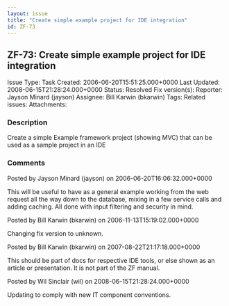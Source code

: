 ```yaml
---
layout: issue
title: "Create simple example project for IDE integration"
id: ZF-73
---
```


ZF-73: Create simple example project for IDE integration
--------------------------------------------------------

 Issue Type: Task Created: 2006-06-20T15:51:25.000+0000 Last Updated: 2008-06-15T21:28:24.000+0000 Status: Resolved Fix version(s): 
 Reporter:  Jayson Minard (jayson)  Assignee:  Bill Karwin (bkarwin)  Tags: 
 Related issues: 
 Attachments: 
### Description

Create a simple Example framework project (showing MVC) that can be used as a sample project in an IDE

 

 

### Comments

Posted by Jayson Minard (jayson) on 2006-06-20T16:06:32.000+0000

This will be useful to have as a general example working from the web request all the way down to the database, mixing in a few service calls and adding caching. All done with input filtering and security in mind.

 

 

Posted by Bill Karwin (bkarwin) on 2006-11-13T15:19:02.000+0000

Changing fix version to unknown.

 

 

Posted by Bill Karwin (bkarwin) on 2007-08-22T21:17:18.000+0000

This should be part of docs for respective IDE tools, or else shown as an article or presentation. It is not part of the ZF manual.

 

 

Posted by Wil Sinclair (wil) on 2008-06-15T21:28:24.000+0000

Updating to comply with new IT component conventions.

 

 